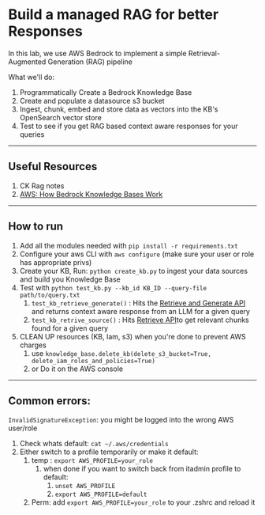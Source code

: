 # Build a managed RAG for better Responses

In this lab, we use AWS Bedrock to implement a simple Retrieval-Augmented Generation (RAG) pipeline

What we'll do:

1. Programmatically Create a Bedrock Knowledge Base
2. Create and populate a datasource s3 bucket
3. Ingest, chunk, embed and store data as vectors into the KB's OpenSearch vector store
4. Test to see if you get RAG based context aware responses for your queries

---

## Useful Resources

1. CK Rag notes
2. [AWS: How Bedrock Knowledge Bases Work](https://docs.aws.amazon.com/bedrock/latest/userguide/kb-how-it-works.html)

---

## How to run

1. Add all the modules needed with `pip install -r requirements.txt`
2. Configure your aws CLI with `aws configure` (make sure your user or role has appropriate privs)
3. Create your KB, Run: `python create_kb.py` to ingest your data sources and build you Knowledge Base
4. Test with `python test_kb.py --kb_id KB_ID --query-file path/to/query.txt`
   1. `test_kb_retrieve_generate()` : Hits the [Retrieve and Generate API](https://boto3.amazonaws.com/v1/documentation/api/latest/reference/services/bedrock-agent-runtime/client/retrieve_and_generate.html) and returns context aware response from an LLM for a given query
   2. `test_kb_retrive_source()` : Hits [Retrieve API](https://boto3.amazonaws.com/v1/documentation/api/latest/reference/services/bedrock-agent-runtime/client/retrieve.html)to get relevant chunks found for a given query
5. CLEAN UP resources (KB, Iam, s3) when you're done to prevent AWS charges
   1. use `knowledge_base.delete_kb(delete_s3_bucket=True, delete_iam_roles_and_policies=True)`
   2. or Do it on the AWS console

---

## Common errors:

`InvalidSignatureException`: you might be logged into the wrong AWS user/role

1. Check whats default: `cat ~/.aws/credentials`
2. Either switch to a profile temporarily or make it default:
   1. temp : `export AWS_PROFILE=your_role`
      1. when done if you want to switch back from itadmin profile to default:
         1. `unset AWS_PROFILE`
         2. `export AWS_PROFILE=default`
   2. Perm: add `export AWS_PROFILE=your_role` to your .zshrc and reload it

